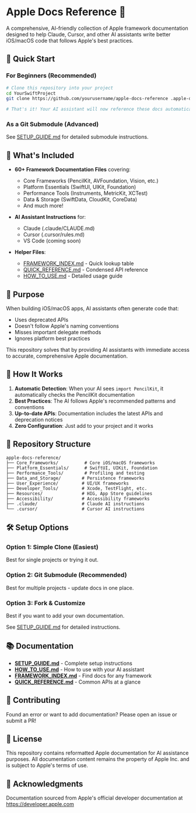 # Apple Docs Reference 🍎

A comprehensive, AI-friendly collection of Apple framework documentation designed to help Claude, Cursor, and other AI assistants write better iOS/macOS code that follows Apple's best practices.

## 🚀 Quick Start

### For Beginners (Recommended)
```bash
# Clone this repository into your project
cd YourSwiftProject
git clone https://github.com/yourusername/apple-docs-reference .apple-docs

# That's it! Your AI assistant will now reference these docs automatically
```

### As a Git Submodule (Advanced)
See [SETUP_GUIDE.md](SETUP_GUIDE.md) for detailed submodule instructions.

## 📖 What's Included

- **60+ Framework Documentation Files** covering:
  - Core Frameworks (PencilKit, AVFoundation, Vision, etc.)
  - Platform Essentials (SwiftUI, UIKit, Foundation)
  - Performance Tools (Instruments, MetricKit, XCTest)
  - Data & Storage (SwiftData, CloudKit, CoreData)
  - And much more!

- **AI Assistant Instructions** for:
  - Claude (.claude/CLAUDE.md)
  - Cursor (.cursor/rules.md)
  - VS Code (coming soon)

- **Helper Files**:
  - [FRAMEWORK_INDEX.md](FRAMEWORK_INDEX.md) - Quick lookup table
  - [QUICK_REFERENCE.md](QUICK_REFERENCE.md) - Condensed API reference
  - [HOW_TO_USE.md](HOW_TO_USE.md) - Detailed usage guide

## 🎯 Purpose

When building iOS/macOS apps, AI assistants often generate code that:
- Uses deprecated APIs
- Doesn't follow Apple's naming conventions
- Misses important delegate methods
- Ignores platform best practices

This repository solves that by providing AI assistants with immediate access to accurate, comprehensive Apple documentation.

## 🤖 How It Works

1. **Automatic Detection**: When your AI sees `import PencilKit`, it automatically checks the PencilKit documentation
2. **Best Practices**: The AI follows Apple's recommended patterns and conventions
3. **Up-to-date APIs**: Documentation includes the latest APIs and deprecation notices
4. **Zero Configuration**: Just add to your project and it works

## 📁 Repository Structure

```
apple-docs-reference/
├── Core_Frameworks/          # Core iOS/macOS frameworks
├── Platform_Essentials/      # SwiftUI, UIKit, Foundation
├── Performance_Tools/        # Profiling and testing
├── Data_and_Storage/        # Persistence frameworks
├── User_Experience/         # UI/UX frameworks
├── Developer_Tools/         # Xcode, TestFlight, etc.
├── Resources/               # HIG, App Store guidelines
├── Accessibility/           # Accessibility frameworks
├── .claude/                 # Claude AI instructions
└── .cursor/                 # Cursor AI instructions
```

## 🛠 Setup Options

### Option 1: Simple Clone (Easiest)
Best for single projects or trying it out.

### Option 2: Git Submodule (Recommended)
Best for multiple projects - update docs in one place.

### Option 3: Fork & Customize
Best if you want to add your own documentation.

See [SETUP_GUIDE.md](SETUP_GUIDE.md) for detailed instructions.

## 📚 Documentation

- **[SETUP_GUIDE.md](SETUP_GUIDE.md)** - Complete setup instructions
- **[HOW_TO_USE.md](HOW_TO_USE.md)** - How to use with your AI assistant
- **[FRAMEWORK_INDEX.md](FRAMEWORK_INDEX.md)** - Find docs for any framework
- **[QUICK_REFERENCE.md](QUICK_REFERENCE.md)** - Common APIs at a glance

## 🤝 Contributing

Found an error or want to add documentation? Please open an issue or submit a PR!

## 📄 License

This repository contains reformatted Apple documentation for AI assistance purposes. All documentation content remains the property of Apple Inc. and is subject to Apple's terms of use.

## 🙏 Acknowledgments

Documentation sourced from Apple's official developer documentation at https://developer.apple.com